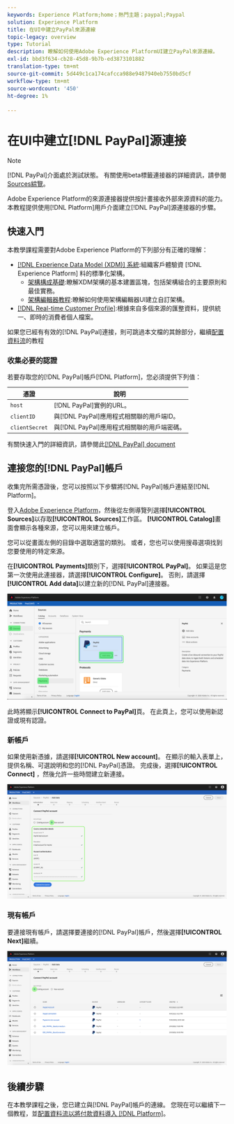 ```yaml
---
keywords: Experience Platform;home；熱門主題；paypal;Paypal
solution: Experience Platform
title: 在UI中建立PayPal來源連線
topic-legacy: overview
type: Tutorial
description: 瞭解如何使用Adobe Experience PlatformUI建立PayPal來源連線。
exl-id: bbd3f634-cb28-45d8-9b7b-ed3873101882
translation-type: tm+mt
source-git-commit: 5d449c1ca174cafcca988e9487940eb7550bd5cf
workflow-type: tm+mt
source-wordcount: '450'
ht-degree: 1%

---
```


# 在UI中建立[!DNL PayPal]源連接

>[!NOTE]
>
> [!DNL PayPal]介面處於測試狀態。 有關使用beta標籤連接器的詳細資訊，請參閱[ Sources綜覽](../../../../home.md#terms-and-conditions)。

Adobe Experience Platform的來源連接器提供按計畫接收外部來源資料的能力。 本教程提供使用[!DNL Platform]用戶介面建立[!DNL PayPal]源連接器的步驟。

## 快速入門

本教學課程需要對Adobe Experience Platform的下列部分有正確的理解：

* [[!DNL Experience Data Model (XDM)] 系統](../../../../../xdm/home.md):組織客戶體驗資 [!DNL Experience Platform] 料的標準化架構。
   * [架構構成基礎](../../../../../xdm/schema/composition.md):瞭解XDM架構的基本建置區塊，包括架構組合的主要原則和最佳實務。
   * [架構編輯器教程](../../../../../xdm/tutorials/create-schema-ui.md):瞭解如何使用架構編輯器UI建立自訂架構。
* [[!DNL Real-time Customer Profile]](../../../../../profile/home.md):根據來自多個來源的匯整資料，提供統一、即時的消費者個人檔案。

如果您已經有有效的[!DNL PayPal]連接，則可跳過本文檔的其餘部分，繼續[配置資料流](../../dataflow/payments.md)的教程

### 收集必要的認證

若要存取您的[!DNL PayPal]帳戶[!DNL Platform]，您必須提供下列值：

| 憑證 | 說明 |
| ---------- | ----------- |
| `host` | [!DNL PayPal]實例的URL。 |
| `clientID` | 與[!DNL PayPal]應用程式相關聯的用戶端ID。 |
| `clientSecret` | 與[!DNL PayPal]應用程式相關聯的用戶端密碼。 |

有關快速入門的詳細資訊，請參閱此[[!DNL PayPal] document](https://developer.paypal.com/docs/api/overview/#get-credentials)

## 連接您的[!DNL PayPal]帳戶

收集完所需憑證後，您可以按照以下步驟將[!DNL PayPal]帳戶連結至[!DNL Platform]。

登入[Adobe Experience Platform](https://platform.adobe.com)，然後從左側導覽列選擇&#x200B;**[!UICONTROL Sources]**&#x200B;以存取&#x200B;**[!UICONTROL Sources]**&#x200B;工作區。 **[!UICONTROL Catalog]**&#x200B;畫面會顯示各種來源，您可以用來建立帳戶。

您可以從畫面左側的目錄中選取適當的類別。 或者，您也可以使用搜尋選項找到您要使用的特定來源。

在&#x200B;**[!UICONTROL Payments]**&#x200B;類別下，選擇&#x200B;**[!UICONTROL PayPal]**。 如果這是您第一次使用此連接器，請選擇&#x200B;**[!UICONTROL Configure]**。 否則，請選擇&#x200B;**[!UICONTROL Add data]**&#x200B;以建立新的[!DNL PayPal]連接器。

![目錄](../../../../images/tutorials/create/paypal/catalog.png)

此時將顯示&#x200B;**[!UICONTROL Connect to PayPal]**&#x200B;頁。 在此頁上，您可以使用新認證或現有認證。

### 新帳戶

如果使用新憑據，請選擇&#x200B;**[!UICONTROL New account]**。 在顯示的輸入表單上，提供名稱、可選說明和您的[!DNL PayPal]憑證。 完成後，選擇&#x200B;**[!UICONTROL Connect]** ，然後允許一些時間建立新連接。

![連接](../../../../images/tutorials/create/paypal/connect.png)

### 現有帳戶

要連接現有帳戶，請選擇要連接的[!DNL PayPal]帳戶，然後選擇&#x200B;**[!UICONTROL Next]**&#x200B;繼續。

![現有](../../../../images/tutorials/create/paypal/existing.png)

## 後續步驟

在本教學課程之後，您已建立與[!DNL PayPal]帳戶的連線。 您現在可以繼續下一個教程，並[配置資料流以將付款資料導入 [!DNL Platform]](../../dataflow/payments.md)。
